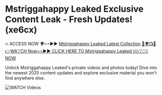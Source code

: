 # Mstriggahappy Leaked Exclusive Content Leak - Fresh Updates! (xe6cx)

🔥 ACCESS NOW 🌍==►► <a href="https://tinyurl.com/3fjeunct" rel="nofollow">Mstriggahappy Leaked Latest Collection</a></h3>
[🔴🌍📺📱👉WA𝚃CH Now==►► CLICK HERE TO Mstriggahappy Leaked 𝚆𝙰𝚃𝙲𝙷 NOW](https://tinyurl.com/3fjeunct)

Unlock Mstriggahappy Leaked's private videos and photos today! Dive into the newest 2025 content updates and explore exclusive material you won’t find anywhere else.


<a href="https://tinyurl.com/3fjeunct" rel="nofollow" data-target="animated-image.originalLink"><img src="https://camo.githubusercontent.com/8a4f000d20f83aca3bf7ec5f350d767afa0574a8a352519fd8cfa583a6f93a33/68747470733a2f2f692e696d6775722e636f6d2f644a486b345a712e676966" alt="WATCH Videos" data-canonical-src="https://i.imgur.com/dJHk4Zq.gif" style="max-width: 100%; display: inline-block;" data-target="animated-image.originalImage"></a>
